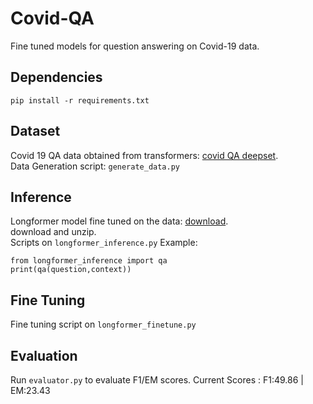# Covid-QA
Fine tuned models for question answering on Covid-19 data.   

## Dependencies
`pip install -r requirements.txt`

## Dataset

Covid 19 QA data obtained from transformers: [covid QA deepset](https://huggingface.co/datasets/covid_qa_deepset).  
Data Generation script: `generate_data.py`

## Inference

Longformer model fine tuned on the data: [download](https://drive.google.com/file/d/1z4XnRyb6u4fi86vwCm6AlkpZnW4PeE65/view?usp=sharing).  
download and unzip.   
Scripts on `longformer_inference.py`
Example:
 ```
 from longformer_inference import qa
 print(qa(question,context))
 ```

## Fine Tuning

Fine tuning script on `longformer_finetune.py`

## Evaluation

Run `evaluator.py` to evaluate F1/EM scores. Current Scores : F1:49.86 | EM:23.43



